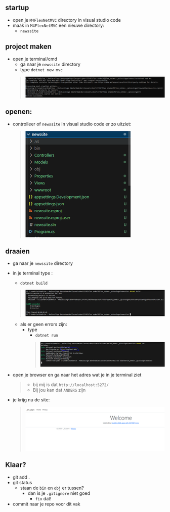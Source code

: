 ## startup

- open je `M4FlexNetMVC` directory in visual studio code
- maak in `M4FlexNetMVC` een nieuwe directory:
    - `newssite`

## project maken
- open je terminal/cmd
    - ga naar je `newssite` directory
    - type `dotnet new mvc`
    > ![](img/newproject.PNG)


## openen:

- controlleer of `newssite` in visual studio code er zo uitziet:
    > ![](img/macvisual.PNG)

## draaien

- ga naar je `newssite` directory
- in je terminal type :
    - `dotnet build`
    > ![](img/build.PNG)
    - als er geen errors zijn:
        - type
            - `dotnet run`
            > ![](img/run.PNG)

- open je browser en ga naar het adres wat je in je terminal ziet
    > - bij mij is dat `http://localhost:5272/`
    > - Bij jou kan dat `ANDERS` zijn

- je krijg nu de site:
    > ![](img/site.PNG)

## Klaar?

- git add .
- git status
    - staan de `bin` en `obj` er tussen?
        - dan is je `.gitignore` niet goed
            - `fix` dat!
- commit naar je repo voor dit vak
